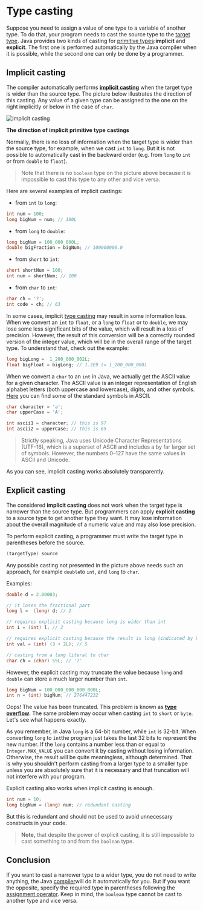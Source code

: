 # Type casting

Suppose you need to assign a value of one type to a variable of another type. To do that, your program needs to cast the source type to the [target type](https://hyperskill.org/learn/step/3510). Java provides two kinds of casting for [primitive types](https://hyperskill.org/learn/step/3510):**implicit** and **explicit**. The first one is performed automatically by the Java compiler when it is possible, while the second one can only be done by a programmer.

## Implicit casting

The compiler automatically performs **[implicit casting](https://hyperskill.org/learn/step/3510)** when the target type is wider than the source type. The picture below illustrates the direction of this casting. Any value of a given type can be assigned to the one on the right implicitly or below in the case of `char`.

![implicit casting](https://ucarecdn.com/c00fb67e-ba08-44a2-ad8b-0ffbdfe8d642/)



**The** **direction** **of** **implicit** **primitive** **type** **castings**

Normally, there is no loss of information when the target type is wider than the source type, for example, when we cast `int` to `long`. But it is not possible to automatically cast in the backward order (e.g. from `long` to `int` or from `double` to `float`).





> Note that there is no `boolean` type on the picture above because it is impossible to cast this type to any other and vice versa.





Here are several examples of implicit castings:

- from `int` to `long`:

```java
int num = 100;
long bigNum = num; // 100L
```

- from `long` to `double`:

```java
long bigNum = 100_000_000L;
double bigFraction = bigNum; // 100000000.0
```

- from `short` to `int`:

```java
short shortNum = 100;
int num = shortNum; // 100
```

- from `char` to `int`:

```java
char ch = '?';
int code = ch; // 63
```

In some cases, implicit [type casting](https://hyperskill.org/learn/step/3510) may result in some information loss. When we convert an `int` to `float`, or a `long` to `float` or to `double`, we may lose some less significant bits of the value, which will result in a loss of precision. However, the result of this conversion will be a correctly rounded version of the integer value, which will be in the overall range of the target type. To understand that, check out the example:

```java
long bigLong =  1_200_000_002L;
float bigFloat = bigLong; // 1.2E9 (= 1_200_000_000)
```

When we convert a `char` to an `int` in Java, we actually get the ASCII value for a given character. The ASCII value is an integer representation of English alphabet letters (both uppercase and lowercase), digits, and other symbols. [Here](https://ascii.cl/) you can find some of the standard symbols in ASCII.

```java
char character = 'a';
char upperCase = 'A';

int ascii1 = character; // this is 97
int ascii2 = upperCase; // this is 65
```





> Strictly speaking, Java uses Unicode Character Representations (UTF-16), which is a superset of ASCII and includes a by far larger set of symbols. However, the numbers 0–127 have the same values in ASCII and Unicode.





As you can see, implicit casting works absolutely transparently.

## Explicit casting

The considered **implicit casting** does not work when the target type is narrower than the source type. But programmers can apply **explicit casting** to a source type to get another type they want. It may lose information about the overall magnitude of a numeric value and may also lose precision.

To perform explicit casting, a programmer must write the target type in parentheses before the source.

```java
(targetType) source
```

Any possible casting not presented in the picture above needs such an approach, for example `double`to `int`, and `long` to `char`.

Examples:

```java
double d = 2.00003;

// it loses the fractional part
long l =  (long) d; // 2

// requires explicit casting because long is wider than int
int i = (int) l; // 2 

// requires explicit casting because the result is long (indicated by L)
int val = (int) (3 + 2L); // 5

// casting from a long literal to char
char ch = (char) 55L; // '7'
```

However, the explicit casting may truncate the value because `long` and `double` can store a much larger number than `int`.

```java
long bigNum = 100_000_000_000_000L;
int n = (int) bigNum; // 276447232
```

Oops! The value has been truncated. This problem is known as **[type overflow](https://hyperskill.org/learn/step/3510)**. The same problem may occur when casting `int` to `short` or `byte`. Let's see what happens exactly.

As you remember, in Java `long` is a 64-bit number, while `int` is 32-bit. When converting `long` to `int`the program just takes the last 32 bits to represent the new number. If the `long` contains a number less than or equal to `Integer.MAX_VALUE` you can convert it by casting without losing information. Otherwise, the result will be quite meaningless, although determined. That is why you shouldn't perform casting from a larger type to a smaller type unless you are absolutely sure that it is necessary and that truncation will not interfere with your program.

Explicit casting also works when implicit casting is enough.

```java
int num = 10;
long bigNum = (long) num; // redundant casting
```

But this is redundant and should not be used to avoid unnecessary constructs in your code.





> **Note,** that despite the power of explicit casting, it is still impossible to cast something to and from the `boolean` type.





## Conclusion

If you want to cast a narrower type to a wider type, you do not need to write anything, the Java [compiler](https://hyperskill.org/learn/step/3510)will do it automatically for you. But if you want the opposite, specify the required type in parentheses following the [assignment operator](https://hyperskill.org/learn/step/3510). Keep in mind, the `boolean` type cannot be cast to another type and vice versa.